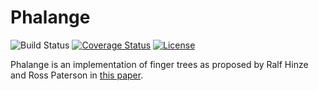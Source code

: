 # Phalange

![Build
Status](https://github.com/jcazevedo/phalange/actions/workflows/ci.yml/badge.svg)
[![Coverage
Status](https://coveralls.io/repos/github/jcazevedo/phalange/badge.svg?branch=master)](https://coveralls.io/github/jcazevedo/phalange?branch=master)
[![License](https://img.shields.io/dub/l/vibe-d.svg)](https://raw.githubusercontent.com/jcazevedo/phalange/master/LICENSE.md)

Phalange is an implementation of finger trees as proposed by Ralf Hinze and Ross
Paterson in [this paper][paper].

[paper]: http://www.soi.city.ac.uk/~ross/papers/FingerTree.pdf
